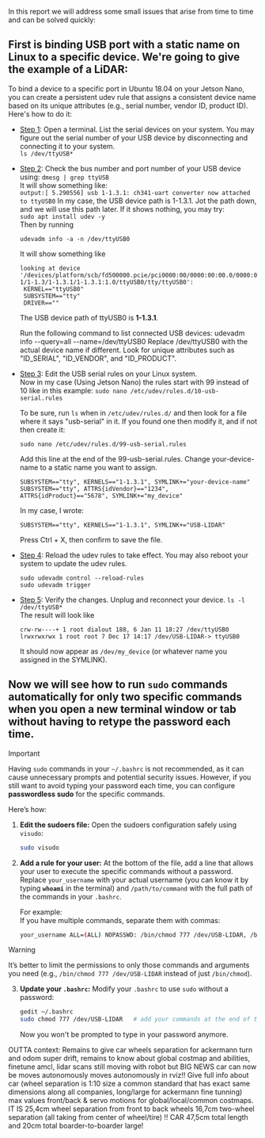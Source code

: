 In this report we will address some small issues that arise from time to time and can be solved quickly:

## First is binding USB port with a static name on Linux to a specific device. We're going to give the example of a LiDAR:

To bind a device to a specific port in Ubuntu 18.04 on your Jetson Nano, you can create a persistent udev rule that assigns a consistent device name based on its unique attributes (e.g., serial number, vendor ID, product ID). Here's how to do it:

  - <ins>Step 1</ins>: Open a terminal. List the serial devices on your system. You may figure out the serial number of your USB device by disconnecting and connecting it to your system.<br>
    `ls /dev/ttyUSB*`

  - <ins>Step 2</ins>: Check the bus number and port number of your USB device using: `dmesg | grep ttyUSB`<br>
    It will show something like:<br>
    `output:[ 5.290556] usb 1-1.3.1: ch341-uart converter now attached to ttyUSB0`
    In my case, the USB device path is 1-1.3.1. Jot the path down, and we will use this path later. If it shows nothing, you may try:<br>
    `sudo apt install udev -y`<br>
    Then by running<br>
    
    `udevadm info -a -n /dev/ttyUSB0`
    
    It will show something like<br>
    
     ```
     looking at device '/devices/platform/scb/fd500000.pcie/pci0000:00/0000:00:00.0/0000:01:00.0/usb1/1-1/1-1.3/1-1.3.1/1-1.3.1:1.0/ttyUSB0/tty/ttyUSB0':
      KERNEL=="ttyUSB0"
      SUBSYSTEM=="tty"
      DRIVER==""
     ```
    
    The USB device path of ttyUSB0 is **1-1.3.1**.

    Run the following command to list connected USB devices:
    udevadm info --query=all --name=/dev/ttyUSB0
    Replace /dev/ttyUSB0 with the actual device name if different.
    Look for unique attributes such as "ID_SERIAL", "ID_VENDOR", and "ID_PRODUCT".
    
  - <ins>Step 3</ins>: Edit the USB serial rules on your Linux system.<br>
    Now in my case (Using Jetson Nano) the rules start with 99 instead of 10 like in this example: `sudo nano /etc/udev/rules.d/10-usb-serial.rules`<br>

    To be sure, run `ls` when in `/etc/udev/rules.d/` and then look for a file where it says "usb-serial" in it. If you found one then modify it, and if not then create it:
    
    `sudo nano /etc/udev/rules.d/99-usb-serial.rules`

    Add this line at the end of the 99-usb-serial.rules. Change your-device-name to a static name you want to assign.
    
    `SUBSYSTEM=="tty", KERNELS=="1-1.3.1", SYMLINK+="your-device-name"`
    `SUBSYSTEM=="tty", ATTRS{idVendor}=="1234", ATTRS{idProduct}=="5678", SYMLINK+="my_device"`

    In my case, I wrote:
    
    `SUBSYSTEM=="tty", KERNELS=="1-1.3.1", SYMLINK+="USB-LIDAR"` <br>
    
    Press Ctrl + X, then confirm to save the file.
    
  - <ins>Step 4</ins>: Reload the udev rules to take effect. You may also reboot your system to update the udev rules.
    ```
    sudo udevadm control --reload-rules
    sudo udevadm trigger
    ```

  - <ins>Step 5</ins>: Verify the changes. Unplug and reconnect your device.
    `ls -l /dev/ttyUSB*`<br>
    The result will look like
    ```
    crw-rw----+ 1 root dialout 188, 6 Jan 11 18:27 /dev/ttyUSB0
    lrwxrwxrwx 1 root root 7 Dec 17 14:17 /dev/USB-LIDAR-> ttyUSB0
    ```
    It should now appear as `/dev/my_device` (or whatever name you assigned in the SYMLINK).

## Now we will see how to run `sudo` commands automatically for only two specific commands when you open a new terminal window or tab without having to retype the password each time.<br>
> [!IMPORTANT]
> Having `sudo` commands in your `~/.bashrc` is not recommended, as it can cause unnecessary prompts and potential security issues. However, if you still want to avoid typing your password each time, you can configure **passwordless sudo** for the specific commands.

Here’s how:

1. **Edit the sudoers file:**
   Open the sudoers configuration safely using `visudo`:
   ```bash
   sudo visudo
   ```

2. **Add a rule for your user:**
   At the bottom of the file, add a line that allows your user to execute the specific commands without a password. Replace `your_username` with your actual username (you can know it by typing **`whoami`** in the terminal) and `/path/to/command` with the full path of the commands in your `.bashrc`.

   For example:<br>
   If you have multiple commands, separate them with commas:<br>
   ```bash
   your_username ALL=(ALL) NOPASSWD: /bin/chmod 777 /dev/USB-LIDAR, /bin/chmod 777 /dev/ttyUSB*
   ```
> [!Warning]
> It’s better to limit the permissions to only those commands and arguments you need (e.g., `/bin/chmod 777 /dev/USB-LIDAR` instead of just `/bin/chmod`).

3. **Update your `.bashrc`:**
   Modify your `.bashrc` to use `sudo` without a password:
   ```bash
   gedit ~/.bashrc
   sudo chmod 777 /dev/USB-LIDAR   # add your commands at the end of the file
   ```
   Now you won't be prompted to type in your password anymore.





OUTTA context: Remains to give car wheels separation for ackermann turn and odom super drift, remains to know about global costmap and abilities, finetune amcl, lidar scans still moving with robot but BIG NEWS car can now be moves autonomously moves autonomously in rviz!!
Give full info about car (wheel separation is 1:10 size a common standard that has exact same dimensions along all companies, long/large for ackermann fine tunning) max values front/back & servo motions for global/local/common costmaps. IT IS 25,4cm wheel separation from front to back wheels 16,7cm two-wheel separation (all taking from center of wheel/tire) !! CAR 47,5cm total length and 20cm total boarder-to-boarder large!
